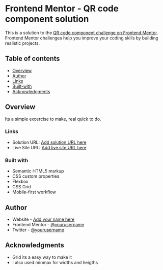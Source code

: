 # Frontend Mentor - QR code component solution

This is a solution to the [QR code component challenge on Frontend Mentor](https://www.frontendmentor.io/challenges/qr-code-component-iux_sIO_H). Frontend Mentor challenges help you improve your coding skills by building realistic projects. 

## Table of contents

- [Overview](#overview)
- [Author](#author)
- [Links](#links)
- [Built-with](#built-with)
- [Acknowledgments](#acknowledgments)


## Overview

Its a simple excercise to make, real quick to do. 

### Links

- Solution URL: [Add solution URL here](https://github.com/FrancoMinati/QR-Code)
- Live Site URL: [Add live site URL here](https://your-live-site-url.com)

### Built with

- Semantic HTML5 markup
- CSS custom properties
- Flexbox
- CSS Grid
- Mobile-first workflow

## Author

- Website - [Add your name here](www.linkedin.com/in/franco-minati)
- Frontend Mentor - [@yourusername](https://www.frontendmentor.io/profile/FrancoMinati)
- Twitter - [@yourusername](https://www.twitter.com/yourusername)


## Acknowledgments

- Grid its a easy way to make it
- I also used minmax for widths and heigths
